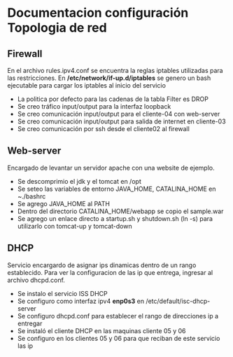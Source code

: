 # Documentacion configuración Topologia de red

## Firewall
En el archivo rules.ipv4.conf se encuentra la reglas iptables utilizadas para las restricciones.
En **/etc/network/if-up.d/iptables** se genero un bash ejecutable para cargar los iptables al inicio del servicio

* La politica por defecto para las cadenas de la tabla Filter es DROP
* Se creo tráfico input/output para la interfaz loopback
* Se creo comunicación input/output para el cliente-04 con web-server
* Se creo comunicación input/output para salida de internet en cliente-03
* Se creo comunicación por ssh desde el cliente02 al firewall

## Web-server
Encargado de levantar un servidor apache con una website de ejemplo.
* Se descomprimio el jdk y el tomcat en /opt
* Se seteo las variables de entorno JAVA_HOME, CATALINA_HOME en ~./bashrc
* Se agrego JAVA_HOME al PATH
* Dentro del directorio CATALINA_HOME/webapp se copio el sample.war
* Se agrego un enlace directo a startup.sh y shutdown.sh (ln -s) para utilizarlo con tomcat-up y tomcat-down

## DHCP
Servicio encargardo de asignar ips dinamicas dentro de un rango establecido. Para ver la configuracion de las ip que entrega, ingresar al archivo dhcpd.conf.

* Se instalo el servicio ISS DHCP
* Se configuro como interfaz ipv4 **enp0s3** en /etc/default/isc-dhcp-server
* Se configuro dhcpd.conf para establecer el rango de direcciones ip a entregar
* Se instaló el cliente DHCP en las maquinas cliente 05 y 06
* Se configuro en los clientes 05 y 06 para que reciban de este servicio las ip




